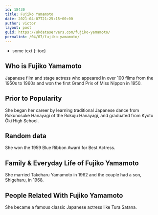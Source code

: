 ```yaml
---
id: 18430
title: Fujiko Yamamoto
date: 2021-04-07T21:25:15+00:00
author: victor
layout: post
guid: https://ukdataservers.com/fujiko-yamamoto/
permalink: /04/07/fujiko-yamamoto/
---
```


* some text
{: toc}


## Who is Fujiko Yamamoto



Japanese film and stage actress who appeared in over 100 films from the 1950s to 1960s and won the first Grand Prix of Miss Nippon in 1950.

                
                
                
## Prior to Popularity



She began her career by learning traditional Japanese dance from Rokunosuke Hanayagi of the Rokuju Hanayagi, and graduated from Kyoto Ōki High School.

                
                
                
## Random data



She won the 1959 Blue Ribbon Award for Best Actress.

                
                
                
## Family & Everyday Life of Fujiko Yamamoto



She married Takeharu Yamamoto in 1962 and the couple had a son, Shigeharu, in 1968.

                
                
                
## People Related With Fujiko Yamamoto



She became a famous classic Japanese actress like Tura Satana.

                
              
            
          
          
          